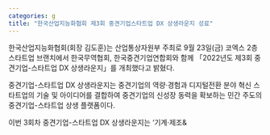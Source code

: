 ```yaml
---
categories: g
title: "한국산업지능화협회 제3회 중견기업스타트업 DX 상생라운지 성료"
---
```







한국산업지능화협회(회장 김도훈)는 산업통상자원부 주최로 9월 23일(금) 코엑스 2층 스타트업 브랜치에서 한국무역협회, 한국중견기업연합회와 함께 「2022년도 제3회 중견기업-스타트업 DX 상생라운지」를 개최했다고 밝혔다.

중견기업-스타트업 DX 상생라운지는 중견기업의 역량&middot;경험과 디지털전환 분야 혁신 스타트업의 기술 및 아이디어를 결합하여 중견기업의 신성장 동력을 확보하는 민간 주도의 중견기업-스타트업 상생 플랫폼이다.

이번 3회차 중견기업-스타트업 DX 상생라운지는 &lsquo;기계&middot;제조&
